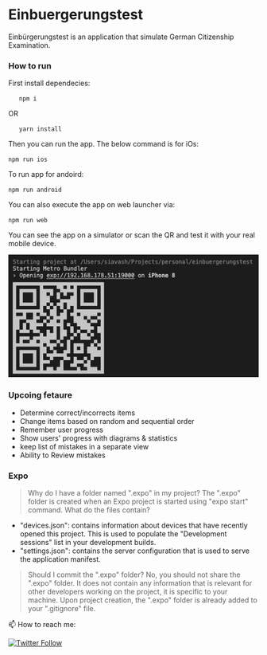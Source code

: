 # Einbuergerungstest
Einbürgerungstest is an application that simulate German Citizenship Examination.

### How to run
First install dependecies:
```
   npm i
```
OR
```
   yarn install
```

Then you can run the app. The below command is for iOs:
```
npm run ios
```
To run app for andoird:
```
npm run android
```
You can also execute the app on web launcher via:
```
npm run web
```

You can see the app on a simulator or scan the QR and test it with your real mobile device.

![demo3](./docs/resources/qr-code.png)


### Upcoing fetaure
- Determine correct/incorrects items
- Change items based on random and sequential order
- Remember user progress
- Show users' progress with diagrams & statistics
- keep list of mistakes in a separate view
- Ability to Review mistakes
### Expo
> Why do I have a folder named ".expo" in my project?
The ".expo" folder is created when an Expo project is started using "expo start" command.
> What do the files contain?
- "devices.json": contains information about devices that have recently opened this project. This is used to populate the "Development sessions" list in your development builds.
- "settings.json": contains the server configuration that is used to serve the application manifest.
> Should I commit the ".expo" folder?
No, you should not share the ".expo" folder. It does not contain any information that is relevant for other developers working on the project, it is specific to your machine.
Upon project creation, the ".expo" folder is already added to your ".gitignore" file.


📫 How to reach me:

[![Twitter Follow](https://img.shields.io/twitter/follow/siaexplains?style=social)](https://twitter.com/siaexplains)

